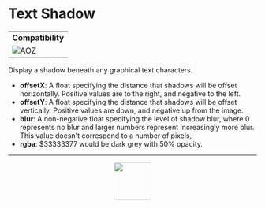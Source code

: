 # Text Shadow
<table><tr><td colspan="2"><b>Compatibility</b></td></tr><tr><td><img src="https://drive.google.com/uc?export=view&id=1NbXQFq8_hw18wZSmQiAaH8PEkx0iN0ue" valign="center" all="AOZ" title="AOZ" /></td></tr></table>

Display a shadow beneath any graphical text characters.
- **offsetX**: A float specifying the distance that shadows will be offset horizontally. Positive values are to the right, and negative to the left.
- **offsetY**: A float specifying the distance that shadows will be offset vertically. Positive values are down, and negative up from the image.
- **blur**: A non-negative float specifying the level of shadow blur, where 0 represents no blur and larger numbers represent increasingly more blur. This value doesn't correspond to a number of pixels,
- **rgba**:  &dollar;33333377 would be dark grey with 50% opacity.
---
<p align="center"><img valign="middle" width="76px" src="https://drive.google.com/uc?export=view&id=1c2KO0LJpvMS9X9CAGV6dOfciR7OWhdKA" /></p>